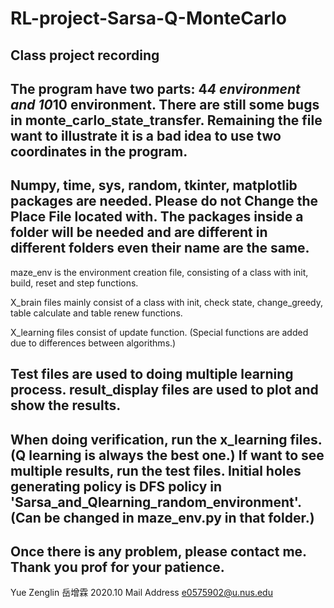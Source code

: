 # RL-project-Sarsa-Q-MonteCarlo
Class project recording
-----------------------------------------------------------------
The program have two parts: 4*4 environment and 10*10 environment.
There are still some bugs in monte_carlo_state_transfer. Remaining the file
want to illustrate it is a bad idea to use two coordinates in the program.
-----------------------------------------------------------------
Numpy, time, sys, random, tkinter, matplotlib packages are needed.
Please do not Change the Place File located with.
The packages inside a folder will be needed and are different in different folders even their name are the same.
-----------------------------------------------------------------
maze_env is the environment creation file, consisting of a class
with init, build, reset and step functions.

X_brain files mainly consist of a class with init, check state,
change_greedy, table calculate and table renew functions.

X_learning files consist of update function.
(Special functions are added due to differences between algorithms.)

Test files are used to doing multiple learning process.
result_display files are used to plot and show the results.
-----------------------------------------------------------------
When doing verification, run the x_learning files.
(Q learning is always the best one.)
If want to see multiple results, run the test files.
Initial holes generating policy is DFS policy in 'Sarsa_and_Qlearning_random_environment'.
(Can be changed in maze_env.py in that folder.)
-----------------------------------------------------------------
Once there is any problem, please contact me.
Thank you prof for your patience.
-----------------------------------------------------------------
Yue Zenglin 岳增霖 2020.10 Mail Address e0575902@u.nus.edu
